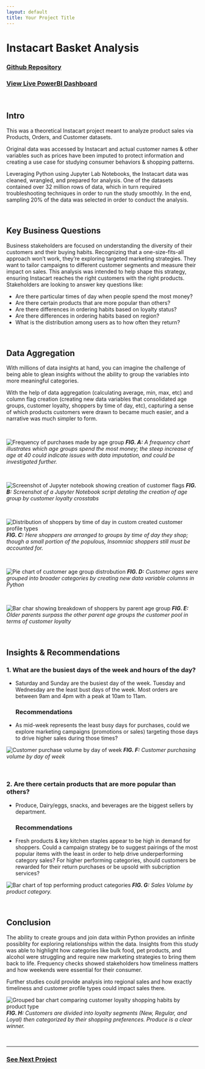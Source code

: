 ```yaml
---
layout: default
title: Your Project Title
---
```

# Instacart Basket Analysis

### [Github Repository](https://github.com/kirstencurrie/cf_instacart)

### [View Live PowerBI Dashboard](https://app.powerbi.com/view?r=eyJrIjoiYWRlNDZiNmItMjBiMS00N2ZkLTlmZGEtNThlMGNjYjFiOTY4IiwidCI6ImM0ZWNkNjdhLWUxNDMtNDMyZS1hOTllLWZjNTYwZWM3MzQ2MCIsImMiOjF9)


<br>

## Intro

This was a theoretical Instacart project meant to analyze product sales via Products, Orders, and Customer datasets. 

Original data was accessed by Instacart and actual customer names & other variables such as prices have been imputed to protect information and creating a use case for studying consumer behaviors & shopping patterns.

Leveraging Python using Jupyter Lab Notebooks, the Instacart data was cleaned, wrangled, and prepared for analysis. One of the datasets contained over 32 million rows of data, which in turn required troubleshooting techniques in order to run the study smoothly. In the end, sampling 20% of the data was selected in order to conduct the analysis.

<br>

## Key Business Questions

Business stakeholders are focused on understanding the diversity of their customers and their buying habits. Recognizing that a one-size-fits-all approach won’t work, they’re exploring targeted marketing strategies. They want to tailor campaigns to different customer segments and measure their impact on sales. This analysis was intended to help shape this strategy, ensuring Instacart reaches the right customers with the right products. Stakeholders are looking to answer key questions like:

-  Are there particular times of day when people spend the most money?
-  Are there certain products that are more popular than others?
-  Are there differences in ordering habits based on loyalty status?
-  Are there differences in ordering habits based on region?
-  What is the distribution among users as to how often they return?

<br>


## Data Aggregation

With millions of data insights at hand, you can imagine the challenge of being able to glean insights without the ability to group the variables into more meaningful categories.

With the help of data aggregation (calculating average, min, max, etc) and column flag creation (creating new data variables that consolidated age groups, customer loyalty, shoppers by time of day, etc), capturing a sense of which products customers were drawn to became much easier, and a narrative was much simpler to form.

<br>


![Frequency of purchases made by age group](assets/img/ic_age-income.png)
***FIG. A:***  *A frequency chart illustrates which age groups spend the most money; the steep increase of age at 40 could indicate issues with data imputation, and could be investigated further.*

<br>

![Screenshot of Jupyter notebook showing creation of customer flags](assets/img/ic_customer-flags.png)
***FIG. B:***  *Screenshot of a Jupyter Notebook script detaling the creation of age group by customer loyalty crosstabs*

<br>

![Distribution of shoppers by time of day in custom created customer profile types](assets/img/ic_shopping-times.png)
***FIG. C:***  *Here shoppers are arranged to groups by time of day they shop; though a small portion of the populous, Insomniac shoppers still must be accounted for.*

<br>

![Pie chart of customer age group distrobution](assets/img/ic_age-distro.png)
***FIG. D:***  *Customer ages were grouped into broader categories by creating new data variable columns in Python*

<br>

![Bar char showing breakdown of shoppers by parent age group](assets/img/ic_parent-ages.png)
***FIG. E:***  *Older parents surpass the other parent age groups the customer pool in terms of customer loyalty*

<br>

## Insights & Recommendations

### 1.  What are the busiest days of the week and hours of the day?

- Saturday and Sunday are the busiest day  of the week. Tuesday and Wednesday are the least bust days of the week. Most orders are between 9am and 4pm with a peak at 10am to 11am.

  ### Recommendations
- As mid-week represents the least busy days for purchases, could we explore marketing campaigns (promotions or sales) targeting those days to drive higher sales during those times? 

![Customer purchase volume by day of week](assets/img/ic_orders_day-of-week.png)
***FIG. F:*** *Customer purchasing volume by day of week*

<br>


### 2. Are there certain products that are more popular than others?

- Produce, Dairy/eggs, snacks, and beverages are the biggest sellers by department.

  ### Recommendations

- Fresh products & key kitchen staples appear to be high in demand for shoppers. Could a campaign strategy be to suggest pairings of the most popular items with the least in order to help drive underperforming category sales? For higher performing categories, should customers be rewarded for their return purchases or be upsold with subcription services?

![Bar chart of top performing product categories](assets/img/ic_top-categories.png)
***FIG. G:*** *Sales Volume by product category.*

<br>

## Conclusion

The ability to create groups and join data within Python provides an infinite possiblity for exploring relationships within the data. Insights from this study was able to highlight how categories like bulk food, pet products, and alcohol were struggling and require new marketing strategies to bring them back to life. Frequency checks showed stakeholders how timeliness matters and how weekends were essential for their consumer.


Further studies could provide analysis into regional sales and how exactly timeliness and customer profile types could impact sales there.

![Grouped bar chart comparing customer loyalty shopping habits by product type](assets/img/ic_customer-segments.png)
***FIG. H:***  *Customers are divided into loyalty segments (New, Regular, and Loyal) then categorized by their shopping preferences. Produce is a clear winner.*

<br>

---

### [See Next Project](project3.md)
